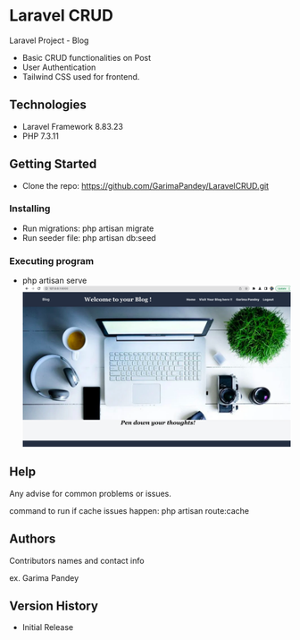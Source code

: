 # Laravel CRUD

Laravel Project - Blog
* Basic CRUD functionalities on Post
* User Authentication 
* Tailwind CSS used for frontend.

## Technologies


* Laravel Framework 8.83.23
* PHP 7.3.11

## Getting Started
* Clone the repo: https://github.com/GarimaPandey/LaravelCRUD.git

### Installing

* Run migrations: php artisan migrate
* Run seeder file: php artisan db:seed

### Executing program

* php artisan serve
![alt text](https://github.com/GarimaPandey/LaravelCRUD/blob/main/resources/assets/Screen%20Shot%202022-08-16%20at%202.56.14%20AM.png)

## Help

Any advise for common problems or issues.

command to run if cache issues happen:
php artisan route:cache

## Authors

Contributors names and contact info

ex. Garima Pandey 

## Version History

 * Initial Release

